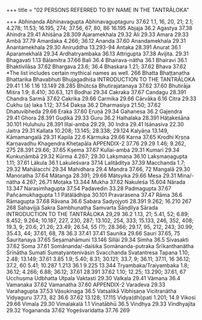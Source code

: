 +++
title = "02 PERSONS REFERRED TO BY NAME IN THE TANTRĀLOKA"

+++
Abhinanda 
Abhinavagupta 
Abhinavaguptaguru 
37.62 
1.1, 16, 20, 21; 2.1; 4.278; 11.53; 16.195, 274; 37.56, 67, 80, 86 
16.195 
Abjaja 
36.2 
Agastya 
37.38 
Ahindra 
29.41 
Ahiśāna 
28.309 
Ajaramekhala 
29.32 
Ali 
29.33 
Amara 
29.33 
Ambã 
37.79 
Amardaka 
4.266; 36.12 
Ananda 
37.60 
Anandamekhala 
29.31 
Anantamekhala 
29.30 
Aniruddha 
13.293-94 
Antaka 
28.391 
Anurat 
36.1 
Aparamekhală 
29.34 
Ardhatryambaka 
36.13 
Attrigupta 
37.38 
Avijita. 
29.31 
Bhagavati 
1.13 
Bālamitra 
37.66 
Bali 
36.4 
Bhairava-nätha 
36.1 
Bhairavi 
36.1 
Bhaktivilāsa 
37.62 
Bhargava 
23.6; 36.4 
Bhaskara 
1.21; 37.62 
Bhava 
37.62 
*The list includes certain mythical names as well. 
266 
Bhatta 
Bhaṭṭanatha 
Bhattarika 
Bhavabhuti 
Bhujagadhiśa 
INTRODUCTION TO THE TANTRĀLOKA 
29.41 
1.16 
1.16 
13.149 
28.285 
Bhütcśa 
Bhutirajatanaya 
37.62 
37.60 
Bhutirāja Miśra 
1.9; 8.410; 30.63, 121 
Bodhai 
29.34 
Cakraka 
37.67 
Candagu 
28.391 
Chandra Sarmā 
37.62 
Cakrika 
29.66 
Carmika 
29.66 
Cārvāka 
6.16 
Citra 
29.33 
Cukhu (a) laka 
1.12; 37.54 
Dakṣa 
36.2 
Dharmasiya 
21.50; 37.62 
Dhatuvibheda 
29.66 
Eraka 
37.60 
Eruņā 
29.34 
Gahanesa 
36.2 
Gajendra 
29.41 
Ghora 
28.391 
Guḍikä 
29.33 
Guru 
36.2 
Halhalaka 
28.391 
Häṭakeśāna 
30.101 
Huluhulu 
28.391 
Illai-amba 
29.29, 30 
Indra 
29.41 
Iśānasiva 
22.30 
Jaitra 
29.31 
Kallata 
10.208; 13.145; 28.338; 29.124 
Kalyāṇa 
13.149, 
Kāmamangalā 
29.31 
Kapila 
22.6 
Kärmuka 
29.66 
Karna 
37.65 
Krodhi 
Kṛṣṇa 
Karṇavadhu 
Khagendra 
Kheṭapāla 
APPENDIX-2 
37.76 
29.29 
1.46; 9.262, 275 
28.391 
29.66; 37.65 
Kṣema 
37.67 
Kullai-ambȧ 
29.31 
Kumari 
29.34 
Kunkuṇāmbā 
29.32 
Kūrma 
4.267; 29.30 
Lakṣmaṇa 
36.10 
Lakṣmaṇagupta 
1.11; 37.61 
Läkula 
36.1 
Lakuleśvara 
37.14 
Lalitǎditya 
37.39 
Macchanda 
1.7; 29.32 
Mahālacchi 
29.34 
Mahidhara 
29.4 
Mandra 
37.66, 72 
Mangalā 
29.30 
Manoratha 
37.64 
Mätanga 
28.391; 29.66 
Mätsyika 
29.66 
Mesa 
29.31 
Mina/-nätha 
4.267; 26.71 
Moṭaka 
13.344 
Mukha 
37.62 
Nakuleśa 
15.604 
Närada 
13.347 
Narasimhagupta 
37.54 
Padavedin 
33.28 
Padmagupta 
37.67 
Pañcamukhagupta 
1.1 
Pätälädhipa 
30.101 
Pravarasena 
37.47 
Rāma 
36.6 
Rāmagupta 
37.68 
Rāvana 
36.6 
Sabara 
Sadyojyoti 
28.391 
9.262; 16.210 
267 
268 
Sahavijjä 
Sakra 
Sambhunatha 
Samvarta Śāṇḍilya Sārada 
INTRODUCTION TO THE TANTRĀLOKA 
29,29 36.2 
1.13, 21; 5.41, 52; 6.89; 8.452; 9.264; 10.187, 227, 230, 287; 13.102, 254, 333; 15.133, 246, 352, 408; 19.3, 9; 20.6; 21.26; 23.49; 26.54, 55 (?); 28.366; 29.17, 95, 212, 243; 30.99; 35.43, 44; 37.61, 68, 78 36.3 
37.41 
37.41 
Saunika 
29.66 
Sauri 
37.65, 75 
Śauritanaya 
37.65 
Seṣamahāmuni 
13.146 
Silläi 
29.34 
Simha 
36.5 
Sivasakti 
37.62 
Soma 
37.61 
Somânanda/-daiśika 
Somānanda-putraka 
Śrīkanthanätha 
Śrīnātha 
Sumati 
Sumatyanteniväsin 
Svacchanda 
Svatantresa 
Tapana 
1.10; 2.48; 13.149; 37.61 
3.85 
1.9; 5.40; 8.31; 30.121; 33.7, 9; 36.11; 37.11, 16 
36.12; 37.2, 60 
5.41; 10.287 
1.213 
36.1 
9.225 
13.344 
Tryambaka/Traiyambaka 
1.8; 36.12; 4.266; 6.88; 36.12; 37.61 
28.391 
37.62 
1.10; 12.25; 13.290; 37.61, 67 
Ucchuṣma 
Udbhatta 
Utpala 
Vaktasti 
29.30 
Valkala 
29.41 
Vämana 
36.4 
Vamanaka 
37.62 
Vamanatha 
37.60 
APPENDIX-2 
Varadeva 
29.33 
Varahagupta 
37.53 
Väsukinaga 
36.5 
Vatsalikā 
Vibhiṣaṇa 
Vicitranätha 
Vidyaguru 
37.73, 82 
36.6 
37.62 
13.128; 17.115 
Vidya(dhi)pati 
1.201; 14.9 
Vikosi 
29.66 
Vimala 
29.30 
Vimalakalä 
1.1 
Vinatābhū 
36.5 
Vindhya 
29.33 
Vindhyajita 
29.32 
Yogananda 
37.62 
Yogeśvaridatta 
37.76 
269 